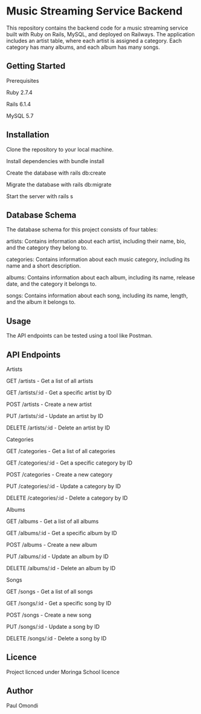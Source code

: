 # Music Streaming Service Backend

This repository contains the backend code for a music streaming service built with Ruby on Rails, MySQL, and deployed on Railways. The application includes an artist table, where each artist is assigned a category. Each category has many albums, and each album has many songs.

## Getting Started
Prerequisites

Ruby 2.7.4

Rails 6.1.4

MySQL 5.7

## Installation
Clone the repository to your local machine.

Install dependencies with bundle install

Create the database with rails db:create

Migrate the database with rails db:migrate

Start the server with rails s

## Database Schema
The database schema for this project consists of four tables:

artists: Contains information about each artist, including their name, bio, and the category they belong to.

categories: Contains information about each music category, including its name and a short description.

albums: Contains information about each album, including its name, release date, and the category it belongs to.

songs: Contains information about each song, including its name, length, and the album it belongs to.

## Usage
The API endpoints can be tested using a tool like Postman.

## API Endpoints

Artists

GET /artists - Get a list of all artists

GET /artists/:id - Get a specific artist by ID

POST /artists - Create a new artist

PUT /artists/:id - Update an artist by ID

DELETE /artists/:id - Delete an artist by ID

Categories

GET /categories - Get a list of all categories

GET /categories/:id - Get a specific category by ID

POST /categories - Create a new category

PUT /categories/:id - Update a category by ID

DELETE /categories/:id - Delete a category by ID

Albums

GET /albums - Get a list of all albums

GET /albums/:id - Get a specific album by ID

POST /albums - Create a new album

PUT /albums/:id - Update an album by ID

DELETE /albums/:id - Delete an album by ID

Songs

GET /songs - Get a list of all songs

GET /songs/:id - Get a specific song by ID

POST /songs - Create a new song

PUT /songs/:id - Update a song by ID

DELETE /songs/:id - Delete a song by ID

## Licence 

Project licnced under Moringa School licence 

## Author 
Paul Omondi 
